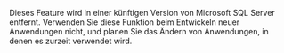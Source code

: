  Dieses Feature wird in einer künftigen Version von Microsoft SQL Server entfernt. Verwenden Sie diese Funktion beim Entwickeln neuer Anwendungen nicht, und planen Sie das Ändern von Anwendungen, in denen es zurzeit verwendet wird. 